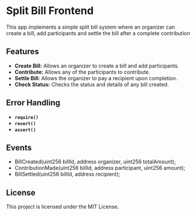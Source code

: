 # Split Bill Frontend

This app implements a simple split bill system where an organizer can create a bill, add participants and settle the bill after a complete contribution

## Features

- **Create Bill:** Allows an organizer to create a bill and add participants.
- **Contribute:** Allows any of the participants to contribute.
- **Settle Bill:** Allows the organizer to pay a recipient upon completion.
- **Check Status:** Checks the status and details of any bill created.

## Error Handling

- **`require()`**
- **`revert()`**
- **`assert()`**

## Events

- BillCreated(uint256 billId, address organizer, uint256 totalAmount);
- ContributionMade(uint256 billId, address participant, uint256 amount);
- BillSettled(uint256 billId, address recipient);

## License

This project is licensed under the MIT License.
